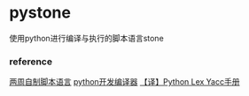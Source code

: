 # pystone
使用python进行编译与执行的脚本语言stone



### reference

[两周自制脚本语言](http://www.ituring.com.cn/book/1215)
[python开发编译器](http://www.cnblogs.com/lrysjtu/p/6256493.html)
[【译】Python Lex Yacc手册](http://www.pchou.info/open-source/2014/01/18/52da47204d4cb.html)